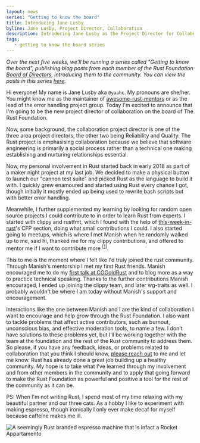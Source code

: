 ```yaml
---
layout: news
series: "Getting to know the board"
title: Introducing Jane Lusby
byline: Jane Lusby, Project Director, Collaboration
description: Introducing Jane Lusby as the Project Director for Collaboration. Part of the "Getting to know the board" series.
tags:
   - getting to know the board series
---
```


_Over the next five weeks, we'll be running a series called "Getting to know the board", publishing blog posts from each member of the Rust Foundation [Board of Directors](/board), introducing them to the community. You can view the posts in this series [here](/tags/getting%20to%20know%20the%20board%20series/)._

Hi everyone! My name is Jane Lusby aka `@yaahc`. My pronouns are she/her. You might know me as the maintainer of [awesome-rust-mentors](https://rustbeginners.github.io/awesome-rust-mentors/) or as the lead of the error handling project group. Today I'm excited to announce that I'm going to be the new project director of collaboration on the board of The Rust Foundation.

Now, some background, the collaboration project director is one of the three area project directors, the other two being Reliability and Quality. The Rust project is emphasising collaboration because we believe that software engineering is primarily a social process rather than a technical one making establishing and nurturing relationships essential.

Now, my personal involvement in Rust started back in early 2018 as part of a maker night project at my last job. We decided to make a physical button to launch our "cannon test suite" and picked Rust as the language to build it with. I quickly grew enamoured and started using Rust every chance I got, though initially it mostly ended up being used to rewrite bash scripts but with better error handling.

Meanwhile, I further supplemented my learning by looking for random open source projects I could contribute to in order to learn Rust from experts. I started with clippy and rustfmt, which I found with the help of [this-week-in-rust](https://this-week-in-rust.org)'s CFP section, doing what small contributions I could. I also started going to meetups, which is where I met Manish when he randomly walked up to me, said hi, thanked me for my clippy contributions, and offered to mentor me if I want to contribute more <sup>[[1]]</sup>.

This to me is the moment where I felt like I'd truly joined the rust community. Through Manish's mentorship I met my first Rust friends. Manish encouraged me to do my [first talk at COGoldRust][1] and to blog more as a way to practice technical speaking. Thanks to the further contributions Manish encouraged, I ended up joining the clippy team, and later wg-traits as well. I probably wouldn't be where I am today without Manish's support and encouragement.

Interactions like the one between Manish and I are the kind of collaboration I want to encourage and help grow through the Rust Foundation. I also want to tackle problems that affect active contributors, such as burnout, unconscious bias, and effective moderation tools, to name a few. I don’t have solutions to these problems yet, but I’ll be working together with the team at the foundation and the rest of the Rust community to address them. So please, if you have any feedback, ideas, or problems related to collaboration that you think I should know, [please reach out](https://twitter.com/yaahc_/) to me and let me know. Rust has already done a great job building up a healthy community. My hope is to take what I've learned through my involvement and from other members in the community and to apply that going forward to make the Rust Foundation as powerful and positive a tool for the rest of the community as it can be.

PS: When I'm not writing Rust, I spend most of my time relaxing with my beautiful partner and our three cats. As a hobby I like to experiment with making espresso, though ironically I only ever make decaf for myself because caffeine makes me ill.

![A seemingly Rust branded espresso machine that is infact a Rocket Appartamento](/img/posts/2021-04-15-introducing-jane-lusby/espresso_machine.jpg)

[1]: https://www.youtube.com/watch?v=HI8Gzg11LBo
